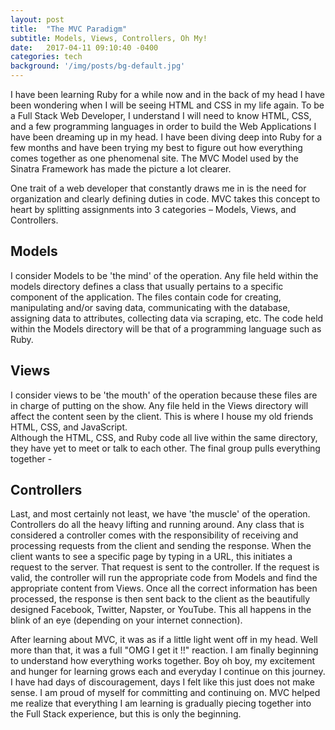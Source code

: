 ```yaml
---
layout: post
title:  "The MVC Paradigm"
subtitle: Models, Views, Controllers, Oh My!
date:   2017-04-11 09:10:40 -0400
categories: tech
background: '/img/posts/bg-default.jpg'
---
```



I have been learning Ruby for a while now and in the back of my head I have been wondering when I will be seeing HTML and CSS in my life again. To be a Full Stack Web Developer, I understand I will need to know HTML, CSS, and a few programming languages in order to build the Web Applications I have been dreaming up in my head. I have been diving deep into Ruby for a few months and have been trying my best to figure out how everything comes together as one phenomenal site. The MVC Model used by the Sinatra Framework has made the picture a lot clearer. 

One trait of a web developer that constantly draws me in is the need for organization and clearly defining duties in code. MVC takes this concept to heart by splitting assignments into 3 categories – Models, Views, and Controllers. 

## Models

I consider Models to be 'the mind' of the operation.  Any file held within the models directory defines a class that usually pertains to a specific component of the application. The files contain code for creating, manipulating and/or saving data, communicating with the database, assigning data to attributes, collecting data via scraping, etc.  The code held within the Models directory will be that of a programming language such as Ruby.

## Views

I consider views to be 'the mouth' of the operation because these files are in charge of putting on the show. Any file held in the Views directory will affect the content seen by the client. This is where I house my old friends HTML, CSS, and JavaScript.   
Although the HTML, CSS, and Ruby code all live within the same directory, they have yet to meet or talk to each other. The final group pulls everything together - 

## Controllers

Last, and most certainly not least, we have 'the muscle' of the operation. Controllers do all the heavy lifting and running around.  Any class that is considered a controller comes with the responsibility of receiving and processing requests from the client and sending the response. When the client wants to see a specific page by typing in a URL, this initiates a request to the server. That request is sent to the controller. If the request is valid, the controller will run the appropriate code from Models and find the appropriate content from Views. Once all the correct information has been processed, the response is then sent back to the client as the beautifully designed Facebook, Twitter, Napster, or YouTube. This all happens in the blink of an eye (depending on your internet connection). 

After learning about MVC, it was as if a little light went off in my head. Well more than that, it was a full "OMG I get it !!" reaction. I am finally beginning to understand how everything works together. Boy oh boy, my excitement and hunger for learning grows each and everyday I continue on this journey. I have had days of discouragement, days I felt like this just does not make sense. I am proud of myself for committing and continuing on. MVC helped me realize that everything I am learning is gradually piecing together into the Full Stack experience, but this is only the beginning.
